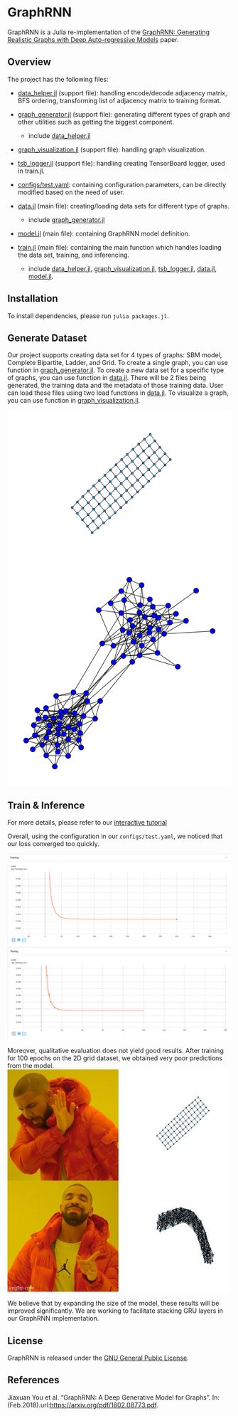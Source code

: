 # GraphRNN

GraphRNN is a Julia re-implementation of the [GraphRNN: Generating Realistic Graphs with Deep Auto-regressive Models](https://arxiv.org/pdf/1802.08773.pdf) paper. 


## Overview
The project has the following files:
* [data_helper.jl](data_helpers.jl) (support file): handling encode/decode adjacency matrix, BFS ordering, transforming list of adjacency matrix to training format.
* [graph_generator.jl](graph_generator.jl) (support file): generating different types of graph and other utilities such as getting the biggest component.
  * include [data_helper.jl](data_helpers.jl)
* [graph_visualization.jl](graph_visualization.jl) (support file): handling graph visualization.
* [tsb_logger.jl](tsb_logger.jl) (support file): handling creating TensorBoard logger, used in train.jl.
* [configs/test.yaml](configs/test.yaml): containing configuration parameters, can be directly modified based on the need of user.  
  
* [data.jl](data.jl) (main file): creating/loading data sets for different type of graphs.
  * include [graph_generator.jl](graph_generator.jl)
* [model.jl](model.jl) (main file): containing GraphRNN model definition.
* [train.jl](train.jl) (main file): containing the main function which handles loading the data set, training, and inferencing. 
  * include [data_helper.jl](data_helpers.jl), [graph_visualization.jl](graph_visualization.jl), [tsb_logger.jl](tsb_logger.jl), [data.jl](data.jl), [model.jl](model.jl).

## Installation

To install dependencies, please run `julia packages.jl`.

## Generate Dataset

Our project supports creating data set for 4 types of graphs: SBM model, Complete Bipartite, Ladder, and Grid. To create a single graph, you can use function in [graph_generator.jl](graph_generator.jl). To create a new data set for a specific type of graphs, you can use function in [data.jl](data.jl). There will be 2 files being generated, the training data and the metadata of those training data. User can load these files using two load functions in [data.jl](data.jl). To visualize a graph, you can use function in [graph_visualization.jl](graph_visualization.jl).  

![Sample Grid Graph](asset/grid.png)
![Sample Stochastic Block Model Graph](asset/sbm.png)



## Train & Inference

For more details, please refer to our [interactive tutorial](tutorial.ipynb)

Overall, using the configuration in our `configs/test.yaml`, we noticed that our loss converged too quickly. 

![Training Loss After 100 epochs](asset/training_loss.png)
![Testing Loss After 100 epochs](asset/testing_loss.png)

Moreover, qualitative evaluation does not yield good results. After training for 100 epochs on the 2D grid dataset,
we obtained very poor predictions from the model.
![Training 2D grid vs. prediction](asset/4ib1kz.jpg)

We believe that by expanding the size of the model, these results will be improved significantly. We are working to 
facilitate stacking GRU layers in our GraphRNN implementation. 


## License
GraphRNN is released under the [GNU General Public License](LICENSE).

## References
Jiaxuan  You  et  al.  “GraphRNN:  A  Deep  Generative  Model  for  Graphs”.  In:  (Feb.2018).url:https://arxiv.org/pdf/1802.08773.pdf.





